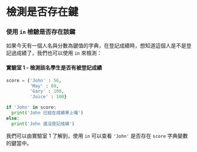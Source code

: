 # 檢測是否存在鍵

### 使用 `in` 檢驗是否存在該鍵

如果今天有一個人名與分數為鍵值的字典，在登記成績時，想知道這個人是不是登記過成績了，我們也可以使用 `in` 來檢測：

#### 實驗室 1 - 檢測該名學生是否有被登記成績

```python
score = {'John' : 56,
         'May' : 89,
         'Gary' : 100,
         'Juice' : 100}

if 'John' in score:
  print('John 已經在成績單上囉')
else:
  print('John 還沒登記成績')
```

我們可以由實驗室 1 了解到，使用 `in` 可以查看 `'John'` 是否存在 `score` 字典變數的鍵當中。

